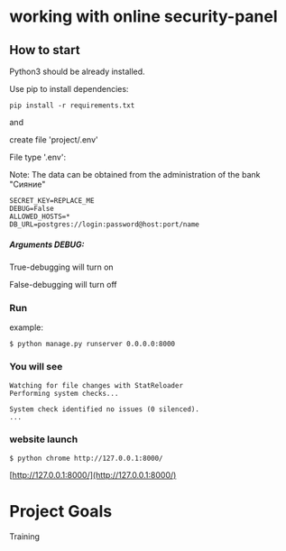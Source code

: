 # working with online security-panel

## How to start

Python3 should be already installed.

Use pip to install dependencies:

```
pip install -r requirements.txt
```

and

create file 'project/.env'

File type '.env':

Note: The data can be obtained from the administration of the bank "Сияние"

```
SECRET_KEY=REPLACE_ME
DEBUG=False
ALLOWED_HOSTS=*
DB_URL=postgres://login:password@host:port/name
```

##### Arguments DEBUG:
True-debugging will turn on

False-debugging will turn off



### Run

example:

```
$ python manage.py runserver 0.0.0.0:8000
```


### You will see

```
Watching for file changes with StatReloader
Performing system checks...

System check identified no issues (0 silenced).
...
```

### website launch

```
$ python chrome http://127.0.0.1:8000/
```
[http://127.0.0.1:8000/](http://127.0.0.1:8000/)


# Project Goals

Training
